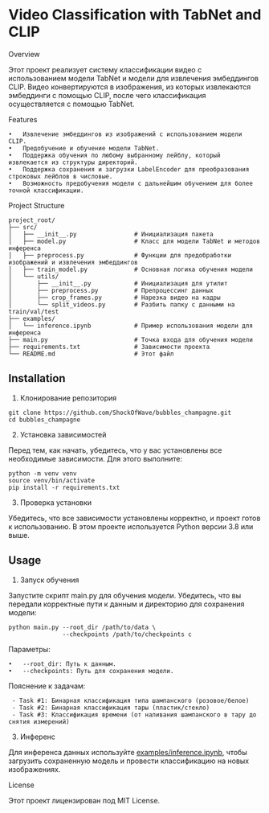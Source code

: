 # Video Classification with TabNet and CLIP

Overview

Этот проект реализует систему классификации видео с использованием модели TabNet и модели для извлечения эмбеддингов CLIP. Видео конвертируются в изображения, из которых извлекаются эмбеддинги с помощью CLIP, после чего классификация осуществляется с помощью TabNet.

Features

	•	Извлечение эмбеддингов из изображений с использованием модели CLIP.
	•	Предобучение и обучение модели TabNet.
	•	Поддержка обучения по любому выбранному лейблу, который извлекается из структуры директорий.
	•	Поддержка сохранения и загрузки LabelEncoder для преобразования строковых лейблов в числовые.
	•	Возможность предобучения модели с дальнейшим обучением для более точной классификации.

Project Structure
```
project_root/
├── src/
│   ├── __init__.py                # Инициализация пакета
│   ├── model.py                   # Класс для модели TabNet и методов инференса
│   ├── preprocess.py              # Функции для предобработки изображений и извлечения эмбеддингов
│   ├── train_model.py             # Основная логика обучения модели
│   └── utils/
│       ├── __init__.py            # Инициализация для утилит
│       ├── preprocess.py          # Препроцессинг данных
│       ├── crop_frames.py         # Нарезка видео на кадры
│       └── split_videos.py        # Разбить папку с данными на train/val/test
├── examples/
│   └── inference.ipynb            # Пример использования модели для инференса
├── main.py                        # Точка входа для обучения модели
├── requirements.txt               # Зависимости проекта
└── README.md                      # Этот файл
```

## Installation

1. Клонирование репозитория

```
git clone https://github.com/ShockOfWave/bubbles_champagne.git
cd bubbles_champagne
```

2. Установка зависимостей

Перед тем, как начать, убедитесь, что у вас установлены все необходимые зависимости. Для этого выполните:

```
python -m venv venv
source venv/bin/activate
pip install -r requirements.txt
```

3. Проверка установки

Убедитесь, что все зависимости установлены корректно, и проект готов к использованию. В этом проекте используется Python версии 3.8 или выше.

## Usage

1. Запуск обучения

Запустите скрипт main.py для обучения модели. Убедитесь, что вы передали корректные пути к данным и директорию для сохранения модели:

```
python main.py --root_dir /path/to/data \
               --checkpoints /path/to/checkpoints с
```

Параметры:

	•	--root_dir: Путь к данным.
	•	--checkpoints: Путь для сохранения модели.

Пояснение к задачам:
```
 - Task #1: Бинарная классификация типа шампанского (розовое/белое)
 - Task #2: Бинарная классификация тары (пластик/стекло)
 - Task #3: Классификация времени (от наливания шампанского в тару до снятия измерений)
 ```


3. Инференс

Для инференса данных используйте [examples/inference.ipynb](https://github.com/ShockOfWave/bubbles_champagne/blob/main/examples/inference.ipynb), чтобы загрузить сохраненную модель и провести классификацию на новых изображениях.


License

Этот проект лицензирован под MIT License.
